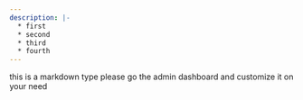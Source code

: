 ```yaml
---
description: |-
  * f﻿irst
  * s﻿econd
  * t﻿hird
  * f﻿ourth
---
```


this is a markdown type please go the admin dashboard and customize it on your need
